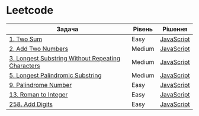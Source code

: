 # Leetcode

| Задача                                                                                                                             | Рівень | Рішення                                                                                                                       |
| ---------------------------------------------------------------------------------------------------------------------------------- | ------ | ----------------------------------------------------------------------------------------------------------------------------- |
| [1. Two Sum](https://leetcode.com/problems/two-sum/)                                                                               | Easy   | [JavaScript](https://github.com/maksym-terela-md/leetcode/blob/main/easy/two_sum.md)                                          |
| [2. Add Two Numbers](https://leetcode.com/problems/add-two-numbers/)                                                               | Medium | [JavaScript](https://github.com/maksym-terela-md/leetcode/blob/main/medium/add_two_numbers.md)                                |
| [3. Longest Substring Without Repeating Characters](https://leetcode.com/problems/longest-substring-without-repeating-characters/) | Medium | [JavaScript](https://github.com/maksym-terela-md/leetcode/blob/main/medium/longest_substring_without_repeating_characters.md) |
| [5. Longest Palindromic Substring](https://leetcode.com/problems/longest-palindromic-substring/)                                   | Medium | [JavaScript](https://github.com/maksym-terela-md/leetcode/blob/main/medium/longest_palindromic_substring.md)                  |
| [9. Palindrome Number](https://leetcode.com/problems/palindrome-number/)                                                           | Easy   | [JavaScript](https://github.com/maksym-terela-md/leetcode/blob/main/easy/palindrome_number.md)                                |
| [13. Roman to Integer](https://leetcode.com/problems/roman-to-integer/)                                                            | Easy   | [JavaScript](https://github.com/maksym-terela-md/leetcode/blob/main/easy/roman_to_integer.md)                                 |
| [258. Add Digits](https://leetcode.com/problems/add-digits/)                                                                       | Easy   | [JavaScript](https://github.com/maksym-terela-md/leetcode/blob/main/easy/add_digits.md)                                       |
